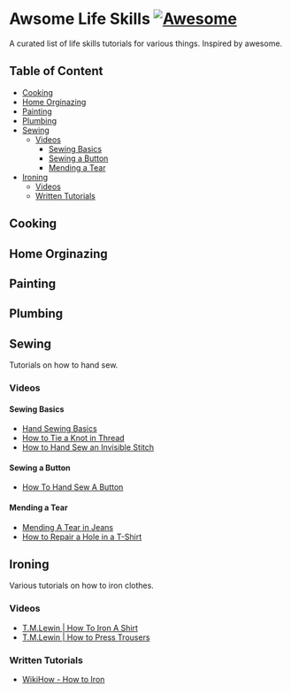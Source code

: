 # Awsome Life Skills [![Awesome](https://cdn.rawgit.com/sindresorhus/awesome/d7305f38d29fed78fa85652e3a63e154dd8e8829/media/badge.svg)](https://github.com/sindresorhus/awesome)
A curated list of life skills tutorials for various things. Inspired by awesome.

## Table of Content
- [Cooking](#cooking)
- [Home Orginazing](#home-orginazing)
- [Painting](#painting)
- [Plumbing](#plumbing)
- [Sewing](#sewing)
  - [Videos](#videos)
    - [Sewing Basics](#sewing-basics)
    - [Sewing a Button](#sewing-a-button)
    - [Mending a Tear](#mending-a-tear)
- [Ironing](#clothes-ironing)
  - [Videos](#videos)
  - [Written Tutorials](#written-tutorials)

## Cooking
## Home Orginazing
## Painting
## Plumbing
## Sewing
Tutorials on how to hand sew.

### Videos

#### Sewing Basics
- [Hand Sewing Basics](https://www.youtube.com/watch?v=B2mfJweh8a0)
- [How to Tie a Knot in Thread](https://www.youtube.com/watch?v=PowkA9Bojlo)
- [How to Hand Sew an Invisible Stitch](https://www.youtube.com/watch?v=WbE5hXt27uU)

#### Sewing a Button
- [How To Hand Sew A Button](https://youtu.be/rQRq--7InTE?t=69)

#### Mending a Tear
- [Mending A Tear in Jeans](https://youtu.be/-ynBWa5ej1Q?t=16)
- [How to Repair a Hole in a T-Shirt](https://www.youtube.com/watch?v=vvDdzD5pF3M)


## Ironing
Various tutorials on how to iron clothes.

### Videos
- [T.M.Lewin | How To Iron A Shirt](https://www.youtube.com/watch?v=yK6iQj-I_0w)
- [T.M.Lewin | How to Press Trousers](https://www.youtube.com/watch?v=Lhuhb2KNqVM)

### Written Tutorials
- [WikiHow - How to Iron](http://www.wikihow.com/Iron)



